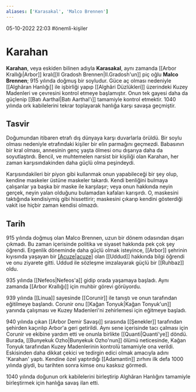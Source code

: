 ```yaml
---
aliases: ['Karasakal', 'Malco Brennen']
---
```

05-10-2022 22:03
#önemli-kişiler
# Karahan
**Karahan**, veya eskiden bilinen adıyla **Karasakal**, aynı zamanda [[Arbor Krallığı|Arbor]] kralı[[II Gradosh Brennen|II.Gradosh'un]] piç oğlu **Malco Brennen**; 915 yılında doğmuş bir soyludur. Güce aç olması nedeniyle [[Alghâran Hanlığı]] ile işbirliği yapıp [[Alghâri Düzlükleri]] üzerindeki Kuzey Madenleri ve çevresini kontrol etmeye başlamıştır. Onun tek gayesi daha da güçlenip [[Batı Aarthal|Batı Aarthal'ı]] tamamiyle kontrol etmektir. 1040 yılında ork kabilelerini tekrar toplayarak hanlığa karşı savaşa geçmiştir.
## Tasvir
Doğumundan itibaren etrafı dış dünyaya karşı duvarlarla örüldü. Bir soylu olması nedeniyle etrafındaki kişiler bir elin parmağını geçmezdi. Babasının bir kral olması, annesinin genç yaşta ölmesi onu dışarıya daha da soyutlaştırdı. Bencil, ve muhtemelen narsist bir kişiliği olan Karahan, her zaman karşısındakinden daha güçlü olma peşindeydi.

Karşısındakileri bir piyon gibi kullanmak onun yapabileceği bir şey olup, kendine maskeler üstüne maskeler takardı. Kendi benliğini bulmaya çalışanlar ya başka bir maske ile karşılaşır; veya onun hakkında neyin gerçek, neyin yalan olduğunu bulamadan kafaları karışırdı. O, maskesini taktığında kendisiymiş gibi hissettirir; maskesini çıkarıp kendini gösterdiği vakit ise hiçbir zaman kendisi olmazdı.
## Tarih
915 yılında doğmuş olan Malco Brennen, uzun bir dönem odasından dışarı çıkmadı. Bu zaman içerisinde politika ve siyaset hakkında pek çok şey öğrendi. Ergenlik döneminde daha güçlü olmak isteyince, [[Arbor]] şehrinin kıyısında yaşayan bir [[Acuze|acuze]](hag) olan [[Uddud]] hakkında bilgi öğrendi ve onu ziyarete gitti. Uddud ile sözleşme imzalayarak güçlü bir [[Ruhbaz]] oldu.

935 yılında [[Nefeos|Nefeos'a]] gidip orada yaşamaya başladı. Aynı zamanda [[Arbor Krallığı]] için muhbir görevi görüyordu.

939 yılında [[Linua]] sayesinde [[Corunir]] ile tanıştı ve onun tarafından eğitilmeye başlandı. Corunir onu [[Kağan Tonyuk|Kağan Tonyuk'un]] yanında çalışması ve Kuzey Madenleri'ni zehirlemesi için eğitmeye başladı.

940 yılında çıkan [[Arbor Demir Savaşı]] sırasında [[Şenekler]] tarafından şehirden kaçırılıp Arbor'a geri getirildi. Aynı sene içerisinde tacı çalması için Corunir ve ekibine yardım etti ve onunla birlikte [[Quanti|Quanti'ye]] döndü. Burada, [[Bunyekuk Ozho|Bunyekuk Ozho'nun]] ölümü neticesinde, Kağan Tonyuk tarafından Kuzey Madenlerinin kontrolü tamamiyle ona verildi. Eskisinden daha dikkat çekici ve tedirgin edici olmak amacıyla adını 'Karahan' yaptı. Kendine özel yaptırdığı [[Adamantin]] zırhını ilk defa 1000 yılında giydi, bu tarihten sonra kimse onu kasksız görmedi.

1040 yılında doğunun ork kabilelerini birleştirip Alghâran Hanlığını tamamiyle birleştirmek için hanlığa savaş ilan etti.